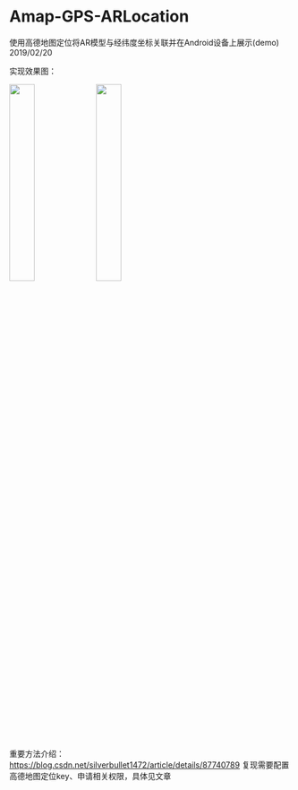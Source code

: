 # Amap-GPS-ARLocation
使用高德地图定位将AR模型与经纬度坐标关联并在Android设备上展示(demo)
2019/02/20

实现效果图：

<img src="https://github.com/silverbullet1472/Amap-GPS-ARLocation/blob/master/WHUMarker.png" width="30%">
<img src="https://github.com/silverbullet1472/Amap-GPS-ARLocation/blob/master/CCNUMarker.png" width="30%">

重要方法介绍：
https://blog.csdn.net/silverbullet1472/article/details/87740789
复现需要配置高德地图定位key、申请相关权限，具体见文章
